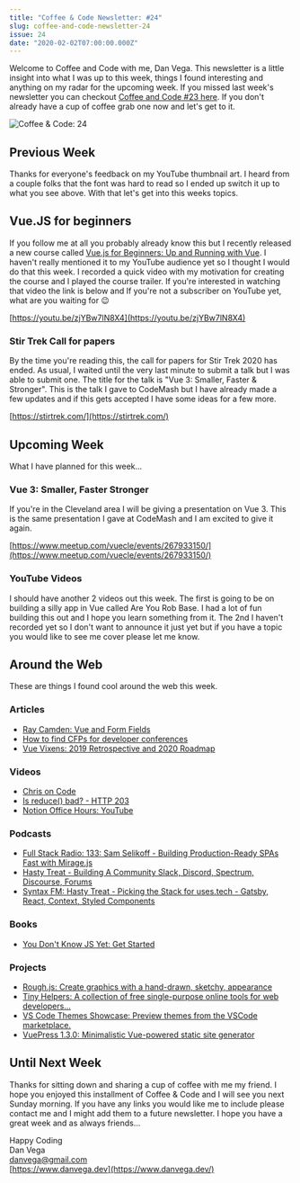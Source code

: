 ```yaml
---
title: "Coffee & Code Newsletter: #24"
slug: coffee-and-code-newsletter-24
issue: 24
date: "2020-02-02T07:00:00.000Z"
---
```


Welcome to Coffee and Code with me, Dan Vega. This newsletter is a little insight into what I was up to this week, things I found interesting and anything on my radar for the upcoming week. If you missed last week's newsletter you can checkout [Coffee and Code #23 here](https://www.danvega.dev/newsletter/coffee-and-code/23). If you don't already have a cup of coffee grab one now and let's get to it.

![Coffee & Code: 24](/images/newsletter/2020/02/02/coffee_and_code_24.png)

## Previous Week

Thanks for everyone's feedback on my YouTube thumbnail art. I heard from a couple folks that the font was hard to read so I ended up switch it up to what you see above. With that let's get into this weeks topics.

## Vue.JS for beginners

If you follow me at all you probably already know this but I recently released a new course called [Vue.js for Beginners: Up and Running with Vue](https://www.youtube.com/redirect?v=zjYBw7lN8X4&event=video_description&redir_token=yQh8clKfvyxIDONs8rOkFaN8zGx8MTU4MDY3MzY3OUAxNTgwNTg3Mjc5&q=https%3A%2F%2Fwww.udemy.com%2Fcourse%2Fvue-intro%2F%3FreferralCode%3DE9DECFF78CA706D7A68A). I haven't really mentioned it to my YouTube audience yet so I thought I would do that this week. I recorded a quick video with my motivation for creating the course and I played the course trailer. If you're interested in watching that video the link is below and If you're not a subscriber on YouTube yet, what are you waiting for 😉

[https://youtu.be/zjYBw7lN8X4](https://youtu.be/zjYBw7lN8X4)

### Stir Trek Call for papers

By the time you're reading this, the call for papers for Stir Trek 2020 has ended. As usual, I waited until the very last minute to submit a talk but I was able to submit one. The title for the talk is "Vue 3: Smaller, Faster & Stronger". This is the talk I gave to CodeMash but I have already made a few updates and if this gets accepted I have some ideas for a few more.

[https://stirtrek.com/](https://stirtrek.com/)

## Upcoming Week

What I have planned for this week...

### Vue 3: Smaller, Faster Stronger

If you're in the Cleveland area I will be giving a presentation on Vue 3. This is the same presentation I gave at CodeMash and I am excited to give it again.

[https://www.meetup.com/vuecle/events/267933150/](https://www.meetup.com/vuecle/events/267933150/)

### YouTube Videos

I should have another 2 videos out this week. The first is going to be on building a silly app in Vue called Are You Rob Base. I had a lot of fun building this out and I hope you learn something from it. The 2nd I haven't recorded yet so I don't want to announce it just yet but if you have a topic you would like to see me cover please let me know.

## Around the Web

These are things I found cool around the web this week.

### Articles

- [Ray Camden: Vue and Form Fields](https://www.raymondcamden.com/2020/01/27/vue-and-form-fields)
- [How to find CFPs for developer conferences](https://dev.to/philnash/how-to-find-cfps-for-developer-conferences-307n)
- [Vue Vixens: 2019 Retrospective and 2020 Roadmap](https://dev.to/vuevixens/2019-retrospective-and-2020-roadmap-41m2)

### Videos

- [Chris on Code](https://www.youtube.com/channel/UCmXVXfidLZQkppLPaATcHag)
- [Is reduce() bad? - HTTP 203](https://www.youtube.com/watch?v=qaGjS7-qWzg)
- [Notion Office Hours: YouTube](https://www.youtube.com/channel/UCoSvlWS5XcwaSzIcbuJ-Ysg)

### Podcasts

- [Full Stack Radio: 133: Sam Selikoff - Building Production-Ready SPAs Fast with Mirage.js](http://www.fullstackradio.com/133)
- [Hasty Treat - Building A Community Slack, Discord, Spectrum, Discourse, Forums](https://syntax.fm/show/217/hasty-treat-building-a-community-slack-discord-spectrum-discourse-forums)
- [Syntax FM: Hasty Treat - Picking the Stack for uses.tech - Gatsby, React, Context, Styled Components](https://syntax.fm/show/215/hasty-treat-picking-the-stack-for-uses-tech-gatsby-react-context-styled-components)

### Books

- [You Don't Know JS Yet: Get Started](https://leanpub.com/ydkjsy-get-started)

### Projects

- [Rough.js: Create graphics with a hand-drawn, sketchy, appearance](https://roughjs.com/)
- [Tiny Helpers: A collection of free single-purpose online tools for web developers...](https://tiny-helpers.dev/)
- [VS Code Themes Showcase: Preview themes from the VSCode marketplace.](https://vscodethemes.com/)
- [VuePress 1.3.0: Minimalistic Vue-powered static site generator](https://github.com/vuejs/vuepress/blob/master/CHANGELOG.md)

## Until Next Week

Thanks for sitting down and sharing a cup of coffee with me my friend. I hope you enjoyed this installment of Coffee & Code and I will see you next Sunday morning. If you have any links you would like me to include please contact me and I might add them to a future newsletter. I hope you have a great week and as always friends...

Happy Coding<br/>
Dan Vega<br/>
danvega@gmail.com<br/>
[https://www.danvega.dev](https://www.danvega.dev/)
